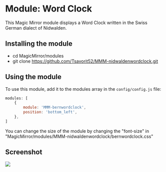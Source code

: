 # Module: Word Clock
This Magic Mirror module displays a Word Clock written in the Swiss German dialect of Nidwalden.

## Installing the module
- cd MagicMirror/modules
- git clone https://github.com/Tsavorit52/MMM-nidwaldenwordclock.git

## Using the module

To use this module, add it to the modules array in the `config/config.js` file:
````javascript
modules: [
    {
		module: 'MMM-bernwordclock',
		position: 'bottom_left',
	},
]
````
You can change the size of the module by changing the "font-size" in "MagicMirror/modules/MMM-nidwaldenwordclock/bernwordclock.css"

## Screenshot 

![](wordclock.png)
